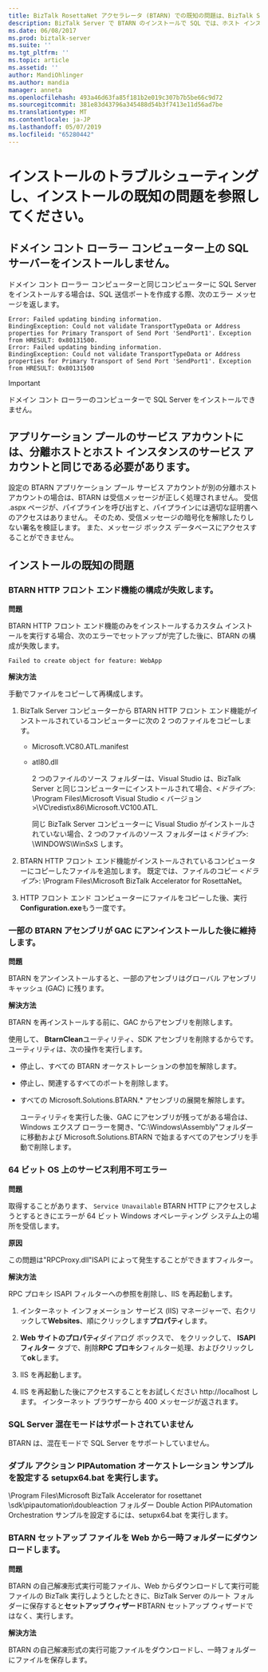 ```yaml
---
title: BizTalk RosettaNet アクセラレータ (BTARN) での既知の問題は、BizTalk Server にインストールのトラブルシューティングと |Microsoft Docs"
description: BizTalk Server で BTARN のインストールで SQL では、ホスト インスタンス、および既知のエラーのサービス アカウントをインストールするための推奨事項
ms.date: 06/08/2017
ms.prod: biztalk-server
ms.suite: ''
ms.tgt_pltfrm: ''
ms.topic: article
ms.assetid: ''
author: MandiOhlinger
ms.author: mandia
manager: anneta
ms.openlocfilehash: 493a46d63fa85f181b2e019c307b7b5be66c9d72
ms.sourcegitcommit: 381e83d43796a345488d54b3f7413e11d56ad7be
ms.translationtype: MT
ms.contentlocale: ja-JP
ms.lasthandoff: 05/07/2019
ms.locfileid: "65280442"
---
```

# <a name="troubleshoot-the-installation-and-see-the-known-install-issues"></a>インストールのトラブルシューティングし、インストールの既知の問題を参照してください。


## <a name="do-not-install-sql-server-on-the-domain-controller-computer"></a>ドメイン コント ローラー コンピューター上の SQL サーバーをインストールしません。  
 ドメイン コント ローラー コンピューターと同じコンピューターに SQL Server をインストールする場合は、SQL 送信ポートを作成する際、次のエラー メッセージを返します。  

```
Error: Failed updating binding information.  
BindingException: Could not validate TransportTypeData or Address properties for Primary Transport of Send Port 'SendPort1'. Exception from HRESULT: 0x80131500.  
Error: Failed updating binding information.  
BindingException: Could not validate TransportTypeData or Address properties for Primary Transport of Send Port 'SendPort1'. Exception from HRESULT: 0x80131500  
```

> [!IMPORTANT]
>  ドメイン コント ローラーのコンピューターで SQL Server をインストールできません。  

## <a name="service-account-for-the-application-pools-must-be-the-same-as-the-service-account-for-the-isolated-host-and-host-instances"></a>アプリケーション プールのサービス アカウントには、分離ホストとホスト インスタンスのサービス アカウントと同じである必要があります。  
 設定の BTARN アプリケーション プール サービス アカウントが別の分離ホスト アカウントの場合は、BTARN は受信メッセージが正しく処理されません。 受信 .aspx ページが、パイプラインを呼び出すと、パイプラインには適切な証明書へのアクセスはありません。 そのため、受信メッセージの暗号化を解除したりしない署名を検証します。 また、メッセージ ボックス データベースにアクセスすることができません。  


## <a name="known-install-issues"></a>インストールの既知の問題


### <a name="btarn-http-front-end-feature-configuration-fails"></a>BTARN HTTP フロント エンド機能の構成が失敗します。  
 **問題**  

 BTARN HTTP フロント エンド機能のみをインストールするカスタム インストールを実行する場合、次のエラーでセットアップが完了した後に、BTARN の構成が失敗します。 

`Failed to create object for feature: WebApp`  

 **解決方法**  

手動でファイルをコピーして再構成します。 

1. BizTalk Server コンピューターから BTARN HTTP フロント エンド機能がインストールされているコンピューターに次の 2 つのファイルをコピーします。

   - Microsoft.VC80.ATL.manifest  

   - atl80.dll  

     2 つのファイルのソース フォルダーは、Visual Studio は、BizTalk Server と同じコンピューターにインストールされて場合、<*ドライブ*>: \Program Files\Microsoft Visual Studio < バージョン\>\VC\redist\x86\Microsoft.VC100.ATL.  

     同じ BizTalk Server コンピューターに Visual Studio がインストールされていない場合、2 つのファイルのソース フォルダーは <*ドライブ*>: \WINDOWS\WinSxS します。  

2. BTARN HTTP フロント エンド機能がインストールされているコンピューターにコピーしたファイルを追加します。 既定では、ファイルのコピー <*ドライブ*>: \Program Files\Microsoft BizTalk Accelerator for RosettaNet。  

3. HTTP フロント エンド コンピューターにファイルをコピーした後、実行**Configuration.exe**もう一度です。  

### <a name="some-btarn-assemblies-stay-in-gac-after-uninstalling"></a>一部の BTARN アセンブリが GAC にアンインストールした後に維持します。  
 **問題**  

 BTARN をアンインストールすると、一部のアセンブリはグローバル アセンブリ キャッシュ (GAC) に残ります。  

 **解決方法**  

 BTARN を再インストールする前に、GAC からアセンブリを削除します。  

 使用して、 **BtarnClean**ユーティリティ、SDK アセンブリを削除するからです。 ユーティリティは、次の操作を実行します。  

- 停止し、すべての BTARN オーケストレーションの参加を解除します。  

- 停止し、関連するすべてのポートを削除します。  

- すべての Microsoft.Solutions.BTARN.* アセンブリの展開を解除します。  

  ユーティリティを実行した後、GAC にアセンブリが残ってがある場合は、Windows エクスプ ローラーを開き、"C:\Windows\Assembly"フォルダーに移動および Microsoft.Solutions.BTARN で始まるすべてのアセンブリを手動で削除します。  

### <a name="service-unavailable-error-on-64-bit-os"></a>64 ビット OS 上のサービス利用不可エラー
 **問題**  

 取得することがあります、 `Service Unavailable` BTARN HTTP にアクセスしようとするときにエラーが 64 ビット Windows オペレーティング システム上の場所を受信します。  

 **原因**  

 この問題は"RPCProxy.dll"ISAPI によって発生することができますフィルター。  

 **解決方法**  

RPC プロキシ ISAPI フィルターへの参照を削除し、IIS を再起動します。

1.  インターネット インフォメーション サービス (IIS) マネージャーで、右クリックして**Websites**、順にクリックします**プロパティ**します。  

2.  **Web サイトのプロパティ**ダイアログ ボックスで、 をクリックして、 **ISAPI フィルター**  タブで、削除**RPC プロキシ**フィルター処理、およびクリックして**ok**します。  

3.  IIS を再起動します。  

4.  IIS を再起動した後にアクセスすることをお試しください http://localhost します。 インターネット ブラウザーから 400 メッセージが返されます。  

### <a name="sql-server-mixed-mode-not-supported"></a>SQL Server 混在モードはサポートされていません  
BTARN は、混在モードで SQL Server をサポートしていません。  

### <a name="run-setupx64bat-to-set-up-the-double-action-pipautomation-orchestration-sample"></a>ダブル アクション PIPAutomation オーケストレーション サンプルを設定する setupx64.bat を実行します。 

\Program Files\Microsoft BizTalk Accelerator for rosettanet \sdk\pipautomation\doubleaction フォルダー Double Action PIPAutomation Orchestration サンプルを設定するには、setupx64.bat を実行します。

### <a name="download-the-btarn-setup-file-from-the-web-to-a-temp-folder"></a>BTARN セットアップ ファイルを Web から一時フォルダーにダウンロードします。  
 **問題**  

 BTARN の自己解凍形式実行可能ファイル、Web からダウンロードして実行可能ファイルの BizTalk 実行しようとしたときに、BizTalk Server のルート フォルダーに保存すると**セットアップ ウィザード**BTARN セットアップ ウィザードではなく、実行します。  

 **解決方法**  

 BTARN の自己解凍形式の実行可能ファイルをダウンロードし、一時フォルダーにファイルを保存します。
